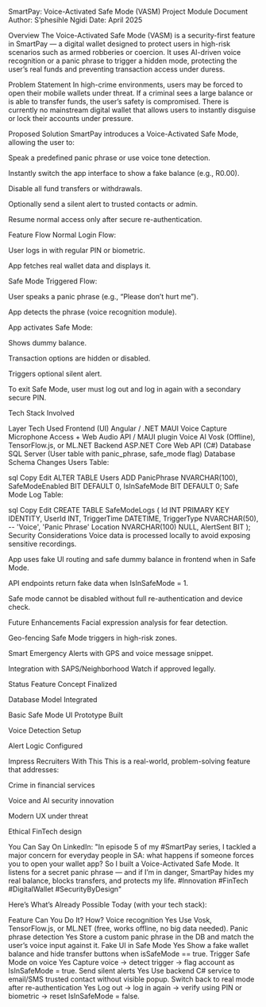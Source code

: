 SmartPay: Voice-Activated Safe Mode (VASM)
Project Module Document
Author: S’phesihle Ngidi
Date: April 2025

Overview
The Voice-Activated Safe Mode (VASM) is a security-first feature in SmartPay — a digital wallet designed to protect users in high-risk scenarios such as armed robberies or coercion. It uses AI-driven voice recognition or a panic phrase to trigger a hidden mode, protecting the user’s real funds and preventing transaction access under duress.

Problem Statement
In high-crime environments, users may be forced to open their mobile wallets under threat. If a criminal sees a large balance or is able to transfer funds, the user’s safety is compromised. There is currently no mainstream digital wallet that allows users to instantly disguise or lock their accounts under pressure.

Proposed Solution
SmartPay introduces a Voice-Activated Safe Mode, allowing the user to:

Speak a predefined panic phrase or use voice tone detection.

Instantly switch the app interface to show a fake balance (e.g., R0.00).

Disable all fund transfers or withdrawals.

Optionally send a silent alert to trusted contacts or admin.

Resume normal access only after secure re-authentication.

Feature Flow
Normal Login Flow:

User logs in with regular PIN or biometric.

App fetches real wallet data and displays it.

Safe Mode Triggered Flow:

User speaks a panic phrase (e.g., “Please don’t hurt me”).

App detects the phrase (voice recognition module).

App activates Safe Mode:

Shows dummy balance.

Transaction options are hidden or disabled.

Triggers optional silent alert.

To exit Safe Mode, user must log out and log in again with a secondary secure PIN.

Tech Stack Involved

Layer	Tech Used
Frontend (UI)	Angular / .NET MAUI
Voice Capture	Microphone Access + Web Audio API / MAUI plugin
Voice AI	Vosk (Offline), TensorFlow.js, or ML.NET
Backend	ASP.NET Core Web API (C#)
Database	SQL Server (User table with panic_phrase, safe_mode flag)
Database Schema Changes
Users Table:

sql
Copy
Edit
ALTER TABLE Users
ADD PanicPhrase NVARCHAR(100),
    SafeModeEnabled BIT DEFAULT 0,
    IsInSafeMode BIT DEFAULT 0;
Safe Mode Log Table:

sql
Copy
Edit
CREATE TABLE SafeModeLogs (
    Id INT PRIMARY KEY IDENTITY,
    UserId INT,
    TriggerTime DATETIME,
    TriggerType NVARCHAR(50), -- 'Voice', 'Panic Phrase'
    Location NVARCHAR(100) NULL,
    AlertSent BIT
);
Security Considerations
Voice data is processed locally to avoid exposing sensitive recordings.

App uses fake UI routing and safe dummy balance in frontend when in Safe Mode.

API endpoints return fake data when IsInSafeMode = 1.

Safe mode cannot be disabled without full re-authentication and device check.

Future Enhancements
Facial expression analysis for fear detection.

Geo-fencing Safe Mode triggers in high-risk zones.

Smart Emergency Alerts with GPS and voice message snippet.

Integration with SAPS/Neighborhood Watch if approved legally.

Status
 Feature Concept Finalized

 Database Model Integrated

 Basic Safe Mode UI Prototype Built

 Voice Detection Setup

 Alert Logic Configured

Impress Recruiters With This
This is a real-world, problem-solving feature that addresses:

Crime in financial services

Voice and AI security innovation

Modern UX under threat

Ethical FinTech design

You Can Say On LinkedIn:
"In episode 5 of my #SmartPay series, I tackled a major concern for everyday people in SA: what happens if someone forces you to open your wallet app?
So I built a Voice-Activated Safe Mode. It listens for a secret panic phrase — and if I’m in danger, SmartPay hides my real balance, blocks transfers, and protects my life.
#Innovation #FinTech #DigitalWallet #SecurityByDesign"

Here’s What’s Already Possible Today (with your tech stack):

Feature	Can You Do It?	How?
Voice recognition	Yes	Use Vosk, TensorFlow.js, or ML.NET (free, works offline, no big data needed).
Panic phrase detection	Yes	Store a custom panic phrase in the DB and match the user’s voice input against it.
Fake UI in Safe Mode	Yes	Show a fake wallet balance and hide transfer buttons when isSafeMode == true.
Trigger Safe Mode on voice	Yes	Capture voice → detect trigger → flag account as IsInSafeMode = true.
Send silent alerts	Yes	Use backend C# service to email/SMS trusted contact without visible popup.
Switch back to real mode after re-authentication	Yes	Log out → log in again → verify using PIN or biometric → reset IsInSafeMode = false.
